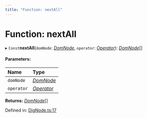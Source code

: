 ```yaml
---
title: "Function: nextAll"
---
```


# Function: nextAll

▸ `Const`**nextAll**(`domNode`: [*DomNode*](../classes/domnode.md), `operator`: [*Operator*](../interfaces/operator.md)): [*DomNode*](../classes/domnode.md)[]

#### Parameters:

Name | Type |
:------ | :------ |
`domNode` | [*DomNode*](../classes/domnode.md) |
`operator` | [*Operator*](../interfaces/operator.md) |

**Returns:** [*DomNode*](../classes/domnode.md)[]

Defined in: [DigNode.ts:17](https://github.com/44x1carbon/gigantes/blob/2721068/src/DigNode.ts#L17)

